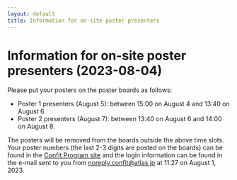```yaml
---
layout: default
title: Information for on-site poster presenters
---
```


# Information for on-site poster presenters (2023-08-04)

Please put your posters on the poster boards as follows:

* Poster 1 presenters (August 5): between 15:00 on August 4 and 13:40 on August 6.
* Poster 2 presenters (August 7): between 13:40 on August 6 and 14:00 on August 8.

The posters will be removed from the boards outside the above time slots. Your poster numbers (the last 2-3 digits are posted on the boards) can be found in the [Confit Program site](https://confit.atlas.jp/guide/event/ccp2023/top?lo=fin&eventCode=ccp2023) and the login information can be found in the e-mail sent to
you from noreply.confit@atlas.jp at 11:27 on August 1, 2023.
